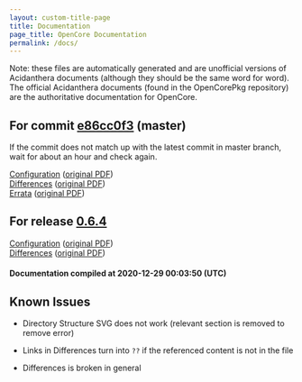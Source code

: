 ```yaml
---
layout: custom-title-page
title: Documentation
page_title: OpenCore Documentation
permalink: /docs/
---
```

Note: these files are automatically generated and are unofficial versions of Acidanthera documents (although they should be the same word for word). The official Acidanthera documents (found in the OpenCorePkg repository) are the authoritative documentation for OpenCore.

## For commit [e86cc0f3](https://github.com/acidanthera/OpenCorePkg/tree/e86cc0f3a065b4a0c5ab9e40c48c9e9eb2f99417) (master)

If the commit does not match up with the latest commit in master branch, wait for about an hour and check again.

[Configuration](latest/Configuration.html) ([original PDF](https://github.com/acidanthera/OpenCorePkg/blob/e86cc0f3a065b4a0c5ab9e40c48c9e9eb2f99417/Docs/Configuration.pdf))
<br>
[Differences](latest/Differences.html) ([original PDF](https://github.com/acidanthera/OpenCorePkg/blob/e86cc0f3a065b4a0c5ab9e40c48c9e9eb2f99417/Docs/Differences/Differences.pdf))
<br>
[Errata](latest/Errata.html) ([original PDF](https://github.com/acidanthera/OpenCorePkg/blob/e86cc0f3a065b4a0c5ab9e40c48c9e9eb2f99417/Docs/Errata/Errata.pdf))

## For release [0.6.4](https://github.com/acidanthera/OpenCorePkg/tree/0.6.4)

[Configuration](release/Configuration.html) ([original PDF](https://github.com/acidanthera/OpenCorePkg/blob/0.6.4/Docs/Configuration.pdf))
<br>
[Differences](release/Differences.html) ([original PDF](https://github.com/acidanthera/OpenCorePkg/blob/0.6.4/Docs/Differences/Differences.pdf))

#### Documentation compiled at 2020-12-29 00:03:50 (UTC)

## Known Issues

* Directory Structure SVG does not work (relevant section is removed to remove error)

* Links in Differences turn into `??` if the referenced content is not in the file

* Differences is broken in general
